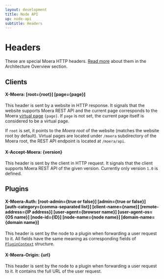 ```yaml
---
layout: development
title: Node API
up: node-api
subtitle: Headers
---
```


# Headers

These are special Moera HTTP headers. [Read more][1] about them in the
Architecture Overview section.

## Clients

<h4 class="identifier">
    X-Moera: [root={root}] [page={page}]
</h4>

This header is sent by a website in HTTP response. It signals that the
website supports Moera REST API and the current page corresponds to the
Moera [virtual page][2] `{page}`. If `page` is not set, the current page
itself is considered to be a virtual page.

If `root` is set, it points to the *Moera root* of the website (matches
the website root by default). Virtual pages are located under `/moera`
subdirectory of the Moera root, the REST API endpoint is located at
`/moera/api`.

<h4 class="identifier">
    X-Accept-Moera: {version}
</h4>

This header is sent by the client in HTTP request. It signals that the
client supports Moera REST API of the given version. Currently only
version `1.0` is defined.

## Plugins

<h4 class="identifier">
    X-Moera-Auth: [root-admin={true or false}]
        [admin={true or false}]
        [auth-category={comma-separated list}]
        [client-name={name}]
        [remote-address={IP address}]
        [user-agent={browser name}]
        [user-agent-os={OS name}]
        [node-id={ID}]
        [node-name={node name}]
        [domain-name={domain name}]
</h4>

This header is sent by the node to a plugin when forwarding a user request to it.
All fields have the same meaning as corresponding fields of
<code><a href="requests.html#PluginContext">PluginContext</a></code>
structure.

<h4 class="identifier">
    X-Moera-Origin: {url}
</h4>

This header is sent by the node to a plugin when forwarding a user request to it.
It contains the full URL of the user request.

[1]: /overview/browsing.html
[2]: virtual-pages.html
